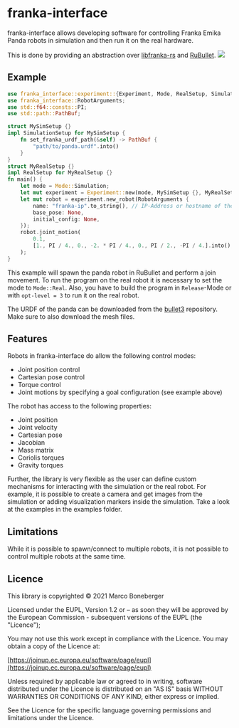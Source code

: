 # franka-interface

franka-interface allows developing software for controlling Franka Emika Panda robots in simulation and then run it on
the real hardware.

This is done by providing an abstraction over [libfranka-rs](https://github.com/marcbone/libfranka-rs) and [RuBullet](https://github.com/neachdainn/rubullet).
![](https://i.imgur.com/M6Mi8qr.png)
## Example
```rust
use franka_interface::experiment::{Experiment, Mode, RealSetup, SimulationSetup};
use franka_interface::RobotArguments;
use std::f64::consts::PI;
use std::path::PathBuf;

struct MySimSetup {}
impl SimulationSetup for MySimSetup {
    fn set_franka_urdf_path(&self) -> PathBuf {
        "path/to/panda.urdf".into()
    }
}
struct MyRealSetup {}
impl RealSetup for MyRealSetup {}
fn main() {
    let mode = Mode::Simulation;
    let mut experiment = Experiment::new(mode, MySimSetup {}, MyRealSetup {});
    let mut robot = experiment.new_robot(RobotArguments {
        name: "franka-ip".to_string(), // IP-Address or hostname of the real Panda (Not needed for the simulation)
        base_pose: None,
        initial_config: None,
    });
    robot.joint_motion(
        0.1,
        [1., PI / 4., 0., -2. * PI / 4., 0., PI / 2., -PI / 4.].into(),
    );
}
```

This example will spawn the panda robot in RuBullet and perform a join movement.
To run the program on the real robot it is necessary to set the mode to ```Mode::Real```.
Also, you have to build the program in `Release`-Mode or with `opt-level = 3` to run it on the real robot.

The URDF of the panda can be downloaded from the
[bullet3](https://github.com/bulletphysics/bullet3/tree/master/examples/pybullet/gym/pybullet_data/franka_panda) repository.
Make sure to also download the mesh files.



## Features
Robots in franka-interface do allow the following control modes:
* Joint position control
* Cartesian pose control
* Torque control
* Joint motions by specifying a goal configuration (see example above)

The robot has access to the following properties:
* Joint position
* Joint velocity
* Cartesian pose
* Jacobian
* Mass matrix
* Coriolis torques
* Gravity torques

Further, the library is very flexible as the user can define custom mechanisms for interacting with
the simulation or the real robot. For example, it is possible to create a camera and get images from
the simulation or adding visualization markers inside the simulation.
Take a look at the examples in the examples folder.

## Limitations
While it is possible to spawn/connect to multiple robots, it is not possible to control multiple
robots at the same time.

## Licence
This library is copyrighted © 2021 Marco Boneberger


Licensed under the EUPL, Version 1.2 or – as soon they will be approved by the European Commission - subsequent versions of the EUPL (the "Licence");

You may not use this work except in compliance with the Licence.
You may obtain a copy of the Licence at:

[https://joinup.ec.europa.eu/software/page/eupl](https://joinup.ec.europa.eu/software/page/eupl)

Unless required by applicable law or agreed to in writing, software distributed under the Licence is distributed on an "AS IS" basis
WITHOUT WARRANTIES OR CONDITIONS OF ANY KIND, either express or implied.

See the Licence for the specific language governing permissions and limitations under the Licence.
